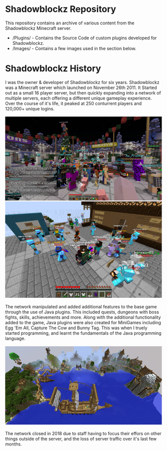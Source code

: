 # Shadowblockz Repository
This repository contains an archive of various content from the Shadowblockz Minecraft server.
* /Plugins/ - Contains the Source Code of custom plugins developed for Shadowblockz.
* /Images/ - Contains a few images used in the section below.

# Shadowblockz History

I was the owner & developer of Shadowblockz for six years. Shadowblockz was a Minecraft server which launched on November 26th 2011. It Started out as a small 16 player server, but then quickly expanding into a network of multiple servers, each offering a different unique gameplay experience. Over the course of it's life, it peaked at 250 conturrent players and 120,000+ unique logins.
<br><br>
![](/Images/image1.png)
![](/Images/image2.png)
<br><br>
The network manipulated and added additional features to the base game through the use of Java plugins. This included quests, dungeons with boss fights, skills, achievements and more. Along with the additional functionality added to the game, Java plugins were also created for MiniGames including Egg 'Em All, Capture The Cow and Bunny Tag. This was when I truely started programming, and learnt the fundamentals of the Java programming language.
<br><br>
![](/Images/image3.png)
<br><br>
The network closed in 2018 due to staff having to focus their effors on other things outside of the server, and the loss of server traffic over it's last few months. 

